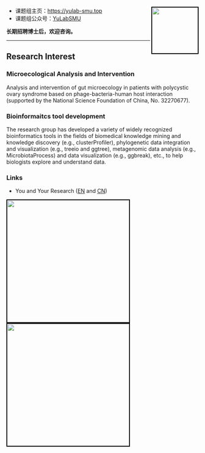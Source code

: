 <a href="https://yulab-smu.top"><img src="https://yulab-smu.top/images/gc.png" style="width:120px;border:2px solid black;" align="right"/></a> 




+ 课题组主页：<https://yulab-smu.top>
+ 课题组公众号：[YuLabSMU](http://yulab-smu.top/images/biobabble.jpg)

**长期招聘博士后，欢迎咨询。**

----

## Research Interest


### Microecological Analysis and Intervention


Analysis and intervention of gut microecology in patients with polycystic ovary syndrome based on phage-bacteria-human host interaction (supported by the National Science Foundation of China, No. 32270677).





### Bioinformaitcs tool development

The research group has developed a variety of widely recognized bioinformatics tools in the fields of biomedical knowledge mining and knowledge discovery (e.g., clusterProfiler), phylogenetic data integration and visualization (e.g., treeio and ggtree), metagenomic data analysis (e.g., MicrobiotaProcess) and data visualization (e.g., ggbreak), etc., to help biologists explore and understand data. 



### Links

+ You and Your Research ([EN](https://www.cs.virginia.edu/~robins/YouAndYourResearch.html) and [CN](https://www.douban.com/note/738530751/?_i=1869561YpDIOEs))



<a href="https://www.routledge.com/Data-Integration-Manipulation-and-Visualization-of-Phylogenetic-Trees/Yu/p/book/9781032233574"><img src="https://yulab-smu.top/treedata-book/9781032233574_cover_review.png" style="height:320px;border:2px solid black;"/></a>
<a href="https://u.jd.com/uu7G4qC"><img src="https://yulab-smu.top/images/treedata-jd-top1.jpg" style="height:320px;border:2px solid black;"/></a>
